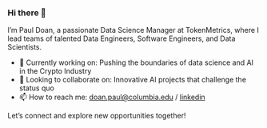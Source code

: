 ### Hi there 👋

I’m Paul Doan, a passionate Data Science Manager at TokenMetrics, where I lead teams of talented Data Engineers, Software Engineers, and Data Scientists.

- 🔭 Currently working on: Pushing the boundaries of data science and AI in the Crypto Industry
- 👯 Looking to collaborate on: Innovative AI projects that challenge the status quo
- 📫 How to reach me: doan.paul@columbia.edu / [linkedin](https://www.linkedin.com/in/doanpaul/)

Let’s connect and explore new opportunities together!
